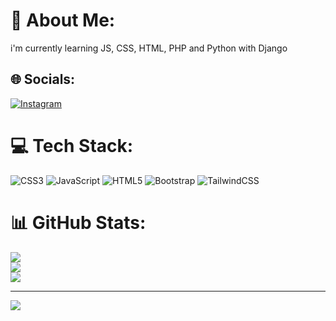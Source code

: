 # 💫 About Me:
i'm currently learning JS, CSS, HTML, PHP and Python with Django


## 🌐 Socials:
[![Instagram](https://img.shields.io/badge/Instagram-%23E4405F.svg?logo=Instagram&logoColor=white)](https://instagram.com/claken.eduardo) 

# 💻 Tech Stack:
![CSS3](https://img.shields.io/badge/css3-%231572B6.svg?style=for-the-badge&logo=css3&logoColor=white) ![JavaScript](https://img.shields.io/badge/javascript-%23323330.svg?style=for-the-badge&logo=javascript&logoColor=%23F7DF1E) ![HTML5](https://img.shields.io/badge/html5-%23E34F26.svg?style=for-the-badge&logo=html5&logoColor=white) ![Bootstrap](https://img.shields.io/badge/tailwindcss%20-%2338B2AC.svg?&style=for-the-badge&logo=tailwind-css&logoColor=white) ![TailwindCSS](https://img.shields.io/badge/bootstrap-%23563D7C.svg?style=for-the-badge&logo=bootstrap&logoColor=white)
# 📊 GitHub Stats:
![](https://github-readme-stats.vercel.app/api?username=EOEDUZADA&theme=swift&hide_border=false&include_all_commits=false&count_private=false)<br/>
![](https://github-readme-streak-stats.herokuapp.com/?user=EOEDUZADA&theme=swift&hide_border=false)<br/>
![](https://github-readme-stats.vercel.app/api/top-langs/?username=EOEDUZADA&theme=swift&hide_border=false&include_all_commits=false&count_private=false&layout=compact)

---
[![](https://visitcount.itsvg.in/api?id=EOEDUZADA&icon=0&color=12)](https://visitcount.itsvg.in)

<!-- Proudly created with GPRM ( https://gprm.itsvg.in ) -->
